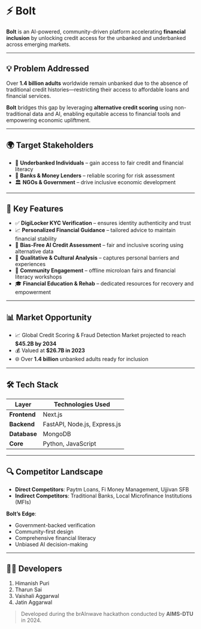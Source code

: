 # ⚡ **Bolt**

**Bolt** is an AI-powered, community-driven platform accelerating **financial inclusion** by unlocking credit access for the unbanked and underbanked across emerging markets.

---

## 💡 **Problem Addressed**

Over **1.4 billion adults** worldwide remain unbanked due to the absence of traditional credit histories—restricting their access to affordable loans and financial services.

**Bolt** bridges this gap by leveraging **alternative credit scoring** using non-traditional data and AI, enabling equitable access to financial tools and empowering economic upliftment.

---

## 🌍 **Target Stakeholders**

* 🧍 **Underbanked Individuals** – gain access to fair credit and financial literacy
* 🏦 **Banks & Money Lenders** – reliable scoring for risk assessment
* 🏛️ **NGOs & Government** – drive inclusive economic development

---

## 🚀 **Key Features**

* ✅ **DigiLocker KYC Verification** – ensures identity authenticity and trust
* 📈 **Personalized Financial Guidance** – tailored advice to maintain financial stability
* 🧠 **Bias-Free AI Credit Assessment** – fair and inclusive scoring using alternative data
* 🧩 **Qualitative & Cultural Analysis** – captures personal barriers and experiences
* 🤝 **Community Engagement** – offline microloan fairs and financial literacy workshops
* 🎓 **Financial Education & Rehab** – dedicated resources for recovery and empowerment

---

## 📊 **Market Opportunity**

* 📈 Global Credit Scoring & Fraud Detection Market projected to reach **\$45.2B by 2034**
* 💰 Valued at **\$26.7B in 2023**
* 🌐 Over **1.4 billion** unbanked adults ready for inclusion

---

## 🛠️ **Tech Stack**

| Layer        | Technologies Used            |
| ------------ | ---------------------------- |
| **Frontend** | Next.js                      |
| **Backend**  | FastAPI, Node.js, Express.js |
| **Database** | MongoDB                      |
| **Core**     | Python, JavaScript           |

---

## 🔍 **Competitor Landscape**

* **Direct Competitors**: Paytm Loans, Fi Money Management, Ujjivan SFB
* **Indirect Competitors**: Traditional Banks, Local Microfinance Institutions (MFIs)

**Bolt’s Edge**:

* Government-backed verification
* Community-first design
* Comprehensive financial literacy
* Unbiased AI decision-making

---

## 👨‍💻 **Developers**

1. Himanish Puri
2. Tharun Sai
3. Vaishali Aggarwal
4. Jatin Aggarwal

> Developed during the brAInwave hackathon conducted by **AIMS-DTU** in 2024.
